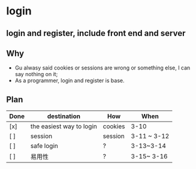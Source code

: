 # login
## login and register, include front end and server
## Why
- Gu alwasy said cookies or sessions are wrong or something else, I can say nothing on it;
- As a programmer, login and register is base.

## Plan

Done | destination | How | When 
---- | ----------- | ----- | ----- 
[x] | the easiest way to login| cookies| 3-10
[ ]|session | session | 3-11 ~ 3-12
[ ]|safe login | ? | 3-13~3-14
[ ]|易用性|? | 3-15~ 3-16



